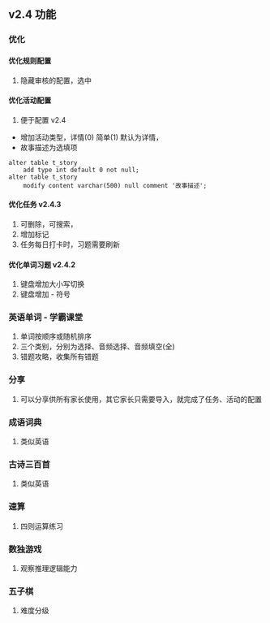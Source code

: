 ## v2.4 功能

### 优化

#### 优化规则配置

1. 隐藏审核的配置，选中

#### 优化活动配置

1. 便于配置 v2.4

- 增加活动类型，详情(0) 简单(1) 默认为详情，
- 故事描述为选填项
```mysql
alter table t_story
    add type int default 0 not null;
alter table t_story
    modify content varchar(500) null comment '故事描述';
```

#### 优化任务 v2.4.3

1. 可删除，可搜索，
2. 增加标记
3. 任务每日打卡时，习题需要刷新

#### 优化单词习题 v2.4.2

1. 键盘增加大小写切换
2. 键盘增加 - 符号

### 英语单词 - 学霸课堂

1. 单词按顺序或随机排序
2. 三个类别，分别为选择、音频选择、音频填空(全)
3. 错题攻略，收集所有错题

### 分享

1. 可以分享供所有家长使用，其它家长只需要导入，就完成了任务、活动的配置

### 成语词典

1. 类似英语

### 古诗三百首

1. 类似英语

### 速算

1. 四则运算练习

### 数独游戏

1. 观察推理逻辑能力

### 五子棋

1. 难度分级